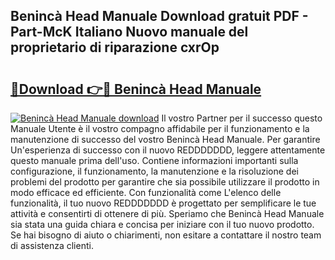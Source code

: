 ## Benincà Head Manuale Download gratuit PDF - Part-McK Italiano Nuovo manuale del proprietario di riparazione cxrOp

# <h2><a href="http://df93qb.blite.top/?on=Beninc%c3%a0+Head+Manuale">🔗Download 👉🔴 Benincà Head Manuale</a></h2>

[![Benincà Head Manuale download](https://i.imgur.com/lujVjoI.png)](http://df93qb.blite.top/?on=Beninc%c3%a0+Head+Manuale)
Il vostro Partner per il successo questo Manuale Utente è il vostro compagno affidabile per il funzionamento e la manutenzione di successo del vostro Benincà Head Manuale. Per garantire Un'esperienza di successo con il nuovo REDDDDDDD, leggere attentamente questo manuale prima dell'uso. Contiene informazioni importanti sulla configurazione, il funzionamento, la manutenzione e la risoluzione dei problemi del prodotto per garantire che sia possibile utilizzare il prodotto in modo efficace ed efficiente. Con funzionalità come L'elenco delle funzionalità, il tuo nuovo REDDDDDDD è progettato per semplificare le tue attività e consentirti di ottenere di più. Speriamo che Benincà Head Manuale sia stata una guida chiara e concisa per iniziare con il tuo nuovo prodotto. Se hai bisogno di aiuto o chiarimenti, non esitare a contattare il nostro team di assistenza clienti.
